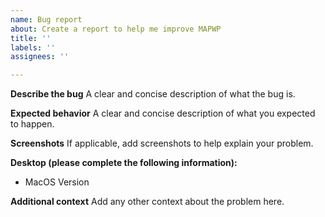 ```yaml
---
name: Bug report
about: Create a report to help me improve MAPWP
title: ''
labels: ''
assignees: ''

---
```


**Describe the bug**
A clear and concise description of what the bug is.

**Expected behavior**
A clear and concise description of what you expected to happen.

**Screenshots**
If applicable, add screenshots to help explain your problem.

**Desktop (please complete the following information):**
 - MacOS Version

**Additional context**
Add any other context about the problem here.
